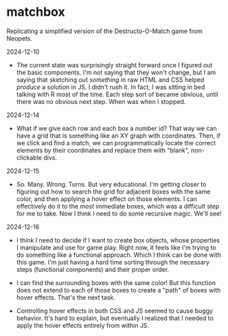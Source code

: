 # matchbox

Replicating a simplified version of the Destructo-O-Match game from Neopets.

2024-12-10

- The current state was surprisingly straight forward once I figured out the basic components. I'm not saying that they won't change, but I am saying that sketching out _something_ in raw HTML and CSS helped _produce_ a solution in JS. I didn't rush it. In fact, I was sitting in bed talking with R most of the time. Each step sort of became obvious, until there was no obvious next step. When was when I stopped.

2024-12-14

- What if we give each row and each box a number id? That way we can have a grid that is something like an XY graph with coordinates. Then, if we click and find a match, we can programmatically locate the correct elements by their coordinates and replace them with "blank", non-clickable divs.

2024-12-15

- So. Many. Wrong. Turns. But very educational. I'm getting closer to figuring out how to search the grid for adjacent boxes with the same color, and then applying a hover effect on those elements. I can effectively do it to the _most_ immediate boxes, which was a difficult step for me to take. Now I think I need to do some recursive magic. We'll see!

2024-12-16

- I think I need to decide if I want to create box objects, whose properties I manipulate and use for game play. Right now, it feels like I'm trying to do something like a functional approach. Which I think can be done with this game. I'm just having a hard time sorting through the necessary steps (functional components) and their proper order.

- I can find the surrounding boxes with the same color! But this function does not extend to each of those boxes to create a "path" of boxes with hover effects. That's the next task.

- Controlling hover effects in both CSS and JS seemed to cause buggy behavior. It's hard to explain, but eventually I realized that I needed to apply the hover effects entirely from within JS.
